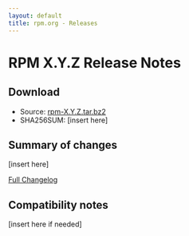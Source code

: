 ```yaml
---
layout: default
title: rpm.org - Releases
---
```


# RPM X.Y.Z Release Notes

## Download
* Source: [rpm-X.Y.Z.tar.bz2](https://ftp.osuosl.org/pub/rpm/releases/rpm-X.Y.x/rpm-X.Y.Z.tar.bz2)
* SHA256SUM: [insert here]

## Summary of changes
[insert here]

[Full Changelog](https://github.com/rpm-software-management/rpm/compare/rpm-X.Y.Z-1-release...rpm-X.Y.Z-release)

## Compatibility notes
[insert here if needed]
